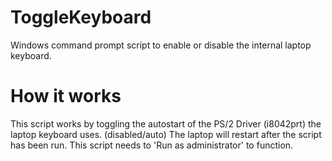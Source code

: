 # ToggleKeyboard
Windows command prompt script to enable or disable the internal laptop keyboard.

# How it works
This script works by toggling the autostart of the PS/2 Driver (i8042prt) the laptop keyboard uses. (disabled/auto)
The laptop will restart after the script has been run. This script needs to 'Run as administrator' to function.
